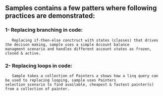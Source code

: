 ## Samples contains a few patters where following practices are demonstrated:

### 1- Replacing branching in code:
       Replacing if-then-else conctruct with states (classes) that drives the decison making, sample uses a simple Account balance        managment scenario and handles different account states as frozen, closed & active.
       
### 2- Replacing loops in code:    
       Sample takes a collection of Painters a shows how a linq query can be used to replacing looping, sample uses Painters              selection scenario to find available, cheapest & fastest painter(s) from a collection of painter.
       
###       
